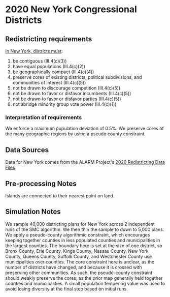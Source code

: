 # 2020 New York Congressional Districts

## Redistricting requirements
[In New York, districts must](https://www.nysenate.gov/sites/default/files/ckeditor/Oct-21/ny_state_constitution_2021.pdf):

1. be contiguous (III.4(c)(3))
1. have equal populations (III.4(c)(2))
1. be geographically compact (III.4(c)(4))
1. preserve cores of existing districts, political subdivisions, and communities of interest (III.4(c)(5))
1. not be drawn to discourage competition (III.4(c)(5))
1. not be drawn to favor or disfavor incumbents (III.4(c)(5))
1. not be drawn to favor or disfavor parties (III.4(c)(5))
1. not abridge minority group vote power (III.4(c)(1))


### Interpretation of requirements
We enforce a maximum population deviation of 0.5%.
We preserve cores of the many geographic regions by using a pseudo county constraint.

## Data Sources
Data for New York comes from the ALARM Project's [2020 Redistricting Data Files](https://alarm-redist.github.io/posts/2021-08-10-census-2020/).

## Pre-processing Notes
Islands are connected to their nearest point on land.

## Simulation Notes
We sample 40,000 districting plans for New York across 2 independent runs of the SMC algorithm.
We then thin the sample to down to 5,000 plans.
We apply a pseudo-county algorithmic constraint, which encourages keeping together counties in less populated counties and municipalities in the largest counties.
The boundary here is set at the size of one district, so Bronx County, Erie County, Kings County, Nassau County, New York County, Queens County, Suffolk County, and Westchester County use municipalities over counties.
The core constraint here is unclear, as the number of districts have changed, and because it is crossed with preserving other communities.
As such, the pseudo-county constraint should weakly preserve the cores, as the prior map generally held together counties and municipalities.
A small population tempering value was used to avoid losing diversity at the final step based on initial runs.
